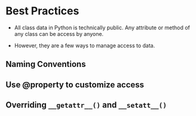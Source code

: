 # Best Practices

+ All class data in Python is technically public. Any attribute or method of any class can 
be access by anyone.

+ However, they are a few ways to manage access to data.

## Naming Conventions

## Use @property to customize access

## Overriding `__getattr__()` and `__setatt__()`